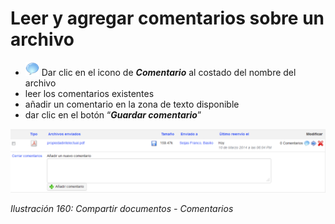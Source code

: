 # Leer y agregar comentarios sobre un archivo

* ![](../../.gitbook/assets/graphics275%20%284%29.png) Dar clic en el icono de _**Comentario**_ al costado del nombre del archivo
* leer los comentarios existentes
* añadir un comentario en la zona de texto disponible
* dar clic en el botón “_**Guardar comentario**_”

![](../../.gitbook/assets/images211%20%284%29.png)

_Ilustración 160: Compartir documentos - Comentarios_

